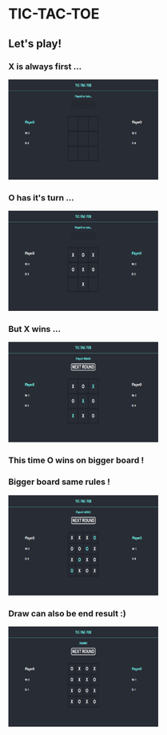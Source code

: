 # TIC-TAC-TOE

## Let's play!

### X is always first ...

<img src="./TicTacToe1.PNG" width="300" height="200" >

### O has it's turn ...

<img src="./TicTacToe2.PNG" width="300" height="200" >

### But X wins ...

<img src="./TicTacToe3.PNG" width="300" height="200" >

### This time O wins on bigger board !

### Bigger board same rules !

<img src="./TicTacToe4.PNG" width="300" height="200" >

### Draw can also be end result :)

<img src="./TicTacToe5.PNG" width="300" height="200" >
